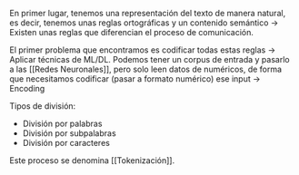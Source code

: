 
En primer lugar, tenemos una representación del texto de manera natural, es decir, tenemos unas reglas ortográficas y un contenido semántico $\rightarrow$ Existen unas reglas que diferencian el proceso de comunicación.

El primer problema que encontramos es codificar todas estas reglas $\rightarrow$ Aplicar técnicas de ML/DL. Podemos tener un corpus de entrada y pasarlo a las [[Redes Neuronales]], pero solo leen datos de numéricos, de forma
que necesitamos codificar (pasar a formato numérico) ese input $\rightarrow$ Encoding

Tipos de división:
- División por palabras
- División por subpalabras
- División por caracteres

Este proceso se denomina [[Tokenización]].